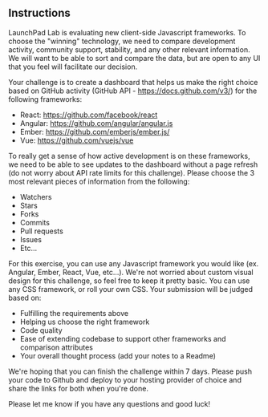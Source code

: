 ## Instructions

LaunchPad Lab is evaluating new client-side Javascript frameworks. To choose the "winning" technology, we need to compare development activity, community support, stability, and any other relevant information. We will want to be able to sort and compare the data, but are open to any UI that you feel will facilitate our decision.

Your challenge is to create a dashboard that helps us make the right choice based on GitHub activity (GitHub API - https://docs.github.com/v3/) for the following frameworks:

- React: https://github.com/facebook/react
- Angular: https://github.com/angular/angular.js
- Ember: https://github.com/emberjs/ember.js/
- Vue: https://github.com/vuejs/vue

To really get a sense of how active development is on these frameworks, we need to be able to see updates to the dashboard without a page refresh (do not worry about API rate limits for this challenge). Please choose the 3 most relevant pieces of information from the following:

- Watchers
- Stars
- Forks
- Commits
- Pull requests
- Issues
- Etc…

For this exercise, you can use any Javascript framework you would like (ex. Angular, Ember, React, Vue, etc...). We're not worried about custom visual design for this challenge, so feel free to keep it pretty basic. You can use any CSS framework, or roll your own CSS. Your submission will be judged based on:

- Fulfilling the requirements above
- Helping us choose the right framework
- Code quality
- Ease of extending codebase to support other frameworks and comparison attributes
- Your overall thought process (add your notes to a Readme)

We're hoping that you can finish the challenge within 7 days. Please push your code to Github and deploy to your hosting provider of choice and share the links for both when you're done.

Please let me know if you have any questions and good luck!
